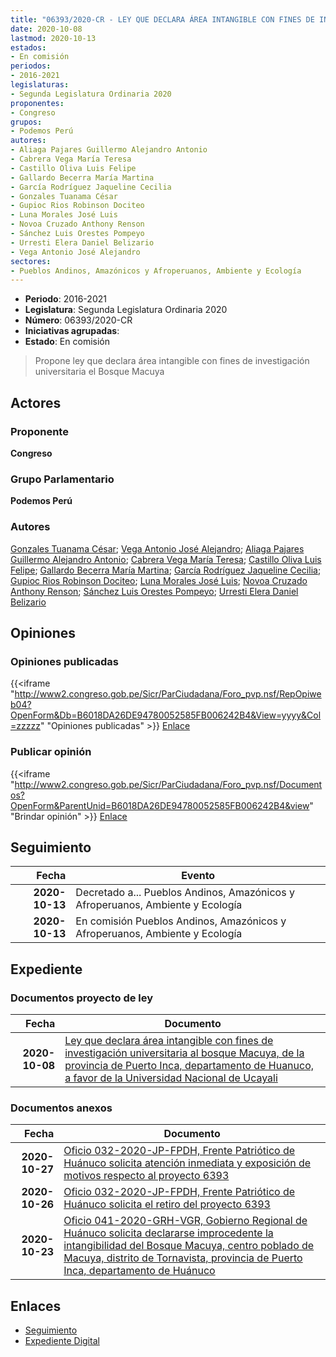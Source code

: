 ```yaml
---
title: "06393/2020-CR - LEY QUE DECLARA ÁREA INTANGIBLE CON FINES DE INVESTIGACIÓN UNIVERSITARIA AL BOSQUE MACUYA, DE LA PROVINCIA DE PUERTO INCA, DEPARTAMENTO DE HUÁNUCO, A FAVOR DE LA UNIVERSIDAD NACIONAL DE UCAYALI"
date: 2020-10-08
lastmod: 2020-10-13
estados:
- En comisión
periodos:
- 2016-2021
legislaturas:
- Segunda Legislatura Ordinaria 2020
proponentes:
- Congreso
grupos:
- Podemos Perú
autores:
- Aliaga Pajares Guillermo Alejandro Antonio
- Cabrera Vega María Teresa
- Castillo Oliva Luis Felipe
- Gallardo Becerra María Martina
- García Rodríguez Jaqueline Cecilia
- Gonzales Tuanama César
- Gupioc Rios Robinson Dociteo
- Luna Morales José Luis
- Novoa Cruzado Anthony Renson
- Sánchez Luis Orestes Pompeyo
- Urresti Elera Daniel Belizario
- Vega Antonio José Alejandro
sectores:
- Pueblos Andinos, Amazónicos y Afroperuanos, Ambiente y Ecología
---
```

- **Periodo**: 2016-2021
- **Legislatura**: Segunda Legislatura Ordinaria 2020
- **Número**: 06393/2020-CR
- **Iniciativas agrupadas**: 
- **Estado**: En comisión

> Propone ley que declara área intangible con fines de investigación universitaria el Bosque Macuya


## Actores

### Proponente

**Congreso**

### Grupo Parlamentario

**Podemos Perú**

### Autores

[Gonzales Tuanama César](mailto:mailto:cgonzales@congreso.gob.pe); [Vega Antonio José Alejandro](mailto:mailto:jvegaa@congreso.gob.pe); [Aliaga Pajares Guillermo Alejandro Antonio](mailto:mailto:galiaga@congreso.gob.pe); [Cabrera Vega María Teresa](mailto:mailto:mcabrera@congreso.gob.pe); [Castillo Oliva Luis Felipe](mailto:mailto:lcastilloo@congreso.gob.pe); [Gallardo Becerra María Martina](mailto:mailto:mgallardo@congreso.gob.pe); [García Rodríguez Jaqueline Cecilia](mailto:mailto:jgarciar@congreso.gob.pe); [Gupioc Rios Robinson Dociteo](mailto:mailto:rgupioc@congreso.gob.pe); [Luna Morales José Luis](mailto:mailto:jlunam@congreso.gob.pe); [Novoa Cruzado Anthony Renson](mailto:mailto:anovoa@congreso.gob.pe); [Sánchez Luis Orestes Pompeyo](mailto:mailto:osanchez@congreso.gob.pe); [Urresti Elera Daniel Belizario](mailto:mailto:durresti@congreso.gob.pe)

## Opiniones

### Opiniones publicadas

{{<iframe "http://www2.congreso.gob.pe/Sicr/ParCiudadana/Foro_pvp.nsf/RepOpiweb04?OpenForm&Db=B6018DA26DE94780052585FB006242B4&View=yyyy&Col=zzzzz" "Opiniones publicadas" >}}
[Enlace](http://www2.congreso.gob.pe/Sicr/ParCiudadana/Foro_pvp.nsf/RepOpiweb04?OpenForm&Db=B6018DA26DE94780052585FB006242B4&View=yyyy&Col=zzzzz)

### Publicar opinión

{{<iframe "http://www2.congreso.gob.pe/Sicr/ParCiudadana/Foro_pvp.nsf/Documentos?OpenForm&ParentUnid=B6018DA26DE94780052585FB006242B4&view" "Brindar opinión" >}}
[Enlace](http://www2.congreso.gob.pe/Sicr/ParCiudadana/Foro_pvp.nsf/Documentos?OpenForm&ParentUnid=B6018DA26DE94780052585FB006242B4&view)


## Seguimiento

| Fecha | Evento |
|------:|--------|
| **2020-10-13** | Decretado a... Pueblos Andinos, Amazónicos y Afroperuanos, Ambiente y Ecología |
| **2020-10-13** | En comisión Pueblos Andinos, Amazónicos y Afroperuanos, Ambiente y Ecología |

## Expediente

### Documentos proyecto de ley

| Fecha | Documento |
|------:|-----------|
| **2020-10-08** | [Ley que declara área intangible con fines de investigación universitaria al bosque Macuya, de la provincia de Puerto Inca, departamento de Huanuco, a favor de la Universidad Nacional de Ucayali](http://www.leyes.congreso.gob.pe/Documentos/2016_2021/Proyectos_de_Ley_y_de_Resoluciones_Legislativas/PL06393-20201008.pdf) |

### Documentos anexos

| Fecha | Documento |
|------:|-----------|
| **2020-10-27** | [Oficio 032-2020-JP-FPDH, Frente Patriótico de Huánuco solicita atención inmediata y exposición de motivos respecto al proyecto 6393](http://www.leyes.congreso.gob.pe/Documentos/2016_2021/Oficios/Otras_Instituciones/OFICIO-032-2020-JP-FPDH..pdf) |
| **2020-10-26** | [Oficio 032-2020-JP-FPDH, Frente Patriótico de Huánuco solicita el retiro del proyecto 6393](http://www.leyes.congreso.gob.pe/Documentos/2016_2021/Oficios/Otras_Instituciones/OFICIO-032-2020-JP-FPDH.pdf) |
| **2020-10-23** | [Oficio 041-2020-GRH-VGR, Gobierno Regional de Huánuco solicita declararse improcedente la intangibilidad del Bosque Macuya, centro poblado de Macuya, distrito de Tornavista, provincia de Puerto Inca, departamento de Huánuco](http://www.leyes.congreso.gob.pe/Documentos/2016_2021/Oficios/Otras_Instituciones/OFICIO-041-2020-GRH-VGR.pdf) |

## Enlaces

- [Seguimiento](http://www2.congreso.gob.pe/Sicr/TraDocEstProc/CLProLey2016.nsf/f7fff46988ca05b1052578e100829cc7/ab976c473d98e040052585fb00718465?OpenDocument)
- [Expediente Digital](http://www2.congreso.gob.pe/Sicr/TraDocEstProc/Expvirt_2011.nsf/visbusqptramdoc1621/06393?opendocument)

